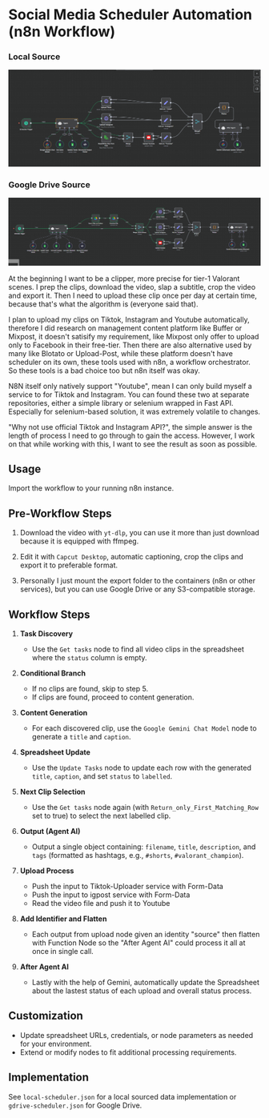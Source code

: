 # Social Media Scheduler Automation (n8n Workflow)

### Local Source
![Workflow Overview](image.png)
### Google Drive Source
![Google Drive Implementation](image_2.png)


At the beginning I want to be a clipper, more precise for tier-1 Valorant scenes. I prep the clips, download the video, slap a subtitle, crop the video and export it. Then I need to upload these clip once per day at certain time, because that's what the algorithm is (everyone said that).

I plan to upload my clips on Tiktok, Instagram and Youtube automatically, therefore I did research on management content platform like Buffer or Mixpost, it doesn't satisify my requirement, like Mixpost only offer to upload only to Facebook in their free-tier. Then there are also alternative used by many like Blotato or Upload-Post, while these platform doesn't have scheduler on its own, these tools used with n8n, a workflow orchestrator. So these tools is a bad choice too but n8n itself was okay.

N8N itself only natively support "Youtube", mean I can only build myself a service to for Tiktok and Instagram. You can found these two at separate repositories, either a simple library or selenium wrapped in Fast API. Especially for selenium-based solution, it was extremely volatile to changes.

"Why not use official Tiktok and Instagram API?", the simple answer is the length of process I need to go through to gain the access. However, I work on that while working with this, I want to see the result as soon as possible.

## Usage

Import the workflow to your running n8n instance.

## Pre-Workflow Steps

1. Download the video with `yt-dlp`, you can use it more than just download because it is equipped with ffmpeg.

2. Edit it with `Capcut Desktop`, automatic captioning, crop the clips and export it to preferable format. 

3. Personally I just mount the export folder to the containers (n8n or other services), but you can use Google Drive or any S3-compatible storage.

## Workflow Steps

1. **Task Discovery**
   - Use the `Get tasks` node to find all video clips in the spreadsheet where the `status` column is empty.

2. **Conditional Branch**
   - If no clips are found, skip to step 5.
   - If clips are found, proceed to content generation.

3. **Content Generation**
   - For each discovered clip, use the `Google Gemini Chat Model` node to generate a `title` and `caption`.

4. **Spreadsheet Update**
   - Use the `Update Tasks` node to update each row with the generated `title`, `caption`, and set `status` to `labelled`.

5. **Next Clip Selection**
   - Use the `Get tasks` node again (with `Return_only_First_Matching_Row` set to true) to select the next labelled clip.

6. **Output (Agent AI)**
   - Output a single object containing: `filename`, `title`, `description`, and `tags` (formatted as hashtags, e.g., `#shorts`, `#valorant_champion`).

7. **Upload Process**
    - Push the input to Tiktok-Uploader service with Form-Data
    - Push the input to igpost service with Form-Data
    - Read the video file and push it to Youtube

8. **Add Identifier and Flatten**
    - Each output from upload node given an identity "source" then flatten with Function Node so the "After Agent AI" could process it all at once in single call.

9. **After Agent AI**
    - Lastly with the help of Gemini, automatically update the Spreadsheet about the lastest status of each upload and overall status process.

## Customization

- Update spreadsheet URLs, credentials, or node parameters as needed for your environment.
- Extend or modify nodes to fit additional processing requirements.

## Implementation

See `local-scheduler.json` for a local sourced data implementation or `gdrive-scheduler.json` for Google Drive.
